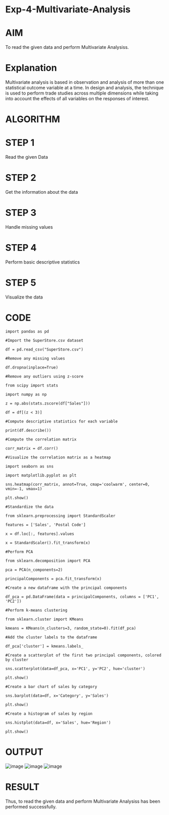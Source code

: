 # Exp-4-Multivariate-Analysis

# AIM

To read the given data and perform Multivariate Analysiss.

# Explanation

Multivariate analysis is based in observation and analysis of more than one statistical outcome variable at a time. In design and analysis, the technique is used to perform trade studies across multiple dimensions while taking into account the effects of all variables on the responses of interest.

# ALGORITHM

# STEP 1

Read the given Data

# STEP 2

Get the information about the data

# STEP 3

Handle missing values

# STEP 4

Perform basic descriptive statistics

# STEP 5

Visualize the data

# CODE

    import pandas as pd

    #Import the SuperStore.csv dataset

    df = pd.read_csv("SuperStore.csv")

    #Remove any missing values

    df.dropna(inplace=True)

    #Remove any outliers using z-score

    from scipy import stats

    import numpy as np

    z = np.abs(stats.zscore(df["Sales"]))

    df = df[(z < 3)]

    #Compute descriptive statistics for each variable

    print(df.describe())

    #Compute the correlation matrix

    corr_matrix = df.corr()

    #Visualize the correlation matrix as a heatmap

    import seaborn as sns

    import matplotlib.pyplot as plt

    sns.heatmap(corr_matrix, annot=True, cmap='coolwarm', center=0, vmin=-1, vmax=1)

    plt.show()

    #Standardize the data

    from sklearn.preprocessing import StandardScaler

    features = ['Sales', 'Postal Code']

    x = df.loc[:, features].values

    x = StandardScaler().fit_transform(x)

    #Perform PCA

    from sklearn.decomposition import PCA

    pca = PCA(n_components=2)

    principalComponents = pca.fit_transform(x)

    #Create a new dataframe with the principal components

    df_pca = pd.DataFrame(data = principalComponents, columns = ['PC1', 'PC2'])

    #Perform k-means clustering

    from sklearn.cluster import KMeans

    kmeans = KMeans(n_clusters=3, random_state=0).fit(df_pca)

    #Add the cluster labels to the dataframe

    df_pca['cluster'] = kmeans.labels_

    #Create a scatterplot of the first two principal components, colored by cluster

    sns.scatterplot(data=df_pca, x='PC1', y='PC2', hue='cluster')

    plt.show()

    #Create a bar chart of sales by category

    sns.barplot(data=df, x='Category', y='Sales')

    plt.show()

    #Create a histogram of sales by region

    sns.histplot(data=df, x='Sales', hue='Region')

    plt.show()

# OUTPUT

![image](https://user-images.githubusercontent.com/91734840/230870345-c973f757-fd16-43df-8f3e-3ac7be340b3e.png)
![image](https://user-images.githubusercontent.com/91734840/230870396-86ae1db6-5540-4736-9f33-aba1b7f78ffe.png)
![image](https://user-images.githubusercontent.com/91734840/230870516-e3f6baff-4a07-4906-9990-99a40fdeee3d.png)

# RESULT

Thus, to read the given data and perform Multivariate Analysiss has been performed successfully.

